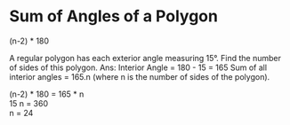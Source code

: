 

# Sum of Angles of a Polygon
(n-2) * 180


A regular polygon has each exterior angle measuring 15°. Find the number of sides of this polygon.
Ans: Interior Angle = 180 - 15 = 165
Sum of all interior angles = 165.n (where n is the number of sides of the polygon).

(n-2) * 180 = 165 * n <br>
15 n = 360 <br>
n = 24 <br>

